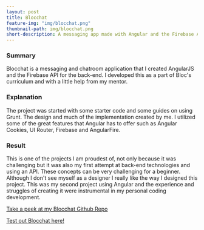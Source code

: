 ```yaml
---
layout: post
title: Blocchat
feature-img: "img/blocchat.png"
thumbnail-path: img/blocchat.png
short-description: A messaging app made with Angular and the Firebase API.
---
```


### Summary
Blocchat is a messaging and chatroom application that I created AngularJS and the Firebase API for the back-end. I developed this as a part of Bloc's curriculum and with a little help from my mentor.

### Explanation
The project was started with some starter code and some guides on using Grunt. The design and much of the implementation created by me. I utilized some of the great features that Angular has to offer such as Angular Cookies, UI Router, Firebase and AngularFire.

### Result
This is one of the projects I am proudest of, not only because it was challenging but it was also my first attempt at back-end technologies and using an API. These concepts can be very challenging for a beginner. Although I don't see myself as a designer I really like the way I designed this project. This was my second project using Angular and the experience and struggles of creating it were instrumental in my personal coding development.

[Take a peek at my Blocchat Github Repo](https://github.com/alpeterson24/bloc-chat)

[Test out Blocchat here!](http://typesetter-colin-31387.netlify.com/)
